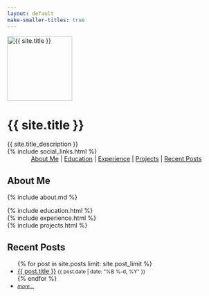 ```yaml
---
layout: default
make-smaller-titles: true
---
```


<div class="container-fluid index">
    <div class="row">
        <div class="col-md-12 main content-panel">
            <div class="gravatar">
                <img src="{{ site.title_image }}" class="img-circle about-image" height="150" width="150" alt="{{ site.title }}" />
            </div>
            <h1 class="header author-header" itemprop="headline">{{ site.title }}</h1>
            <div class="author-text">
                {{ site.title_description }}
            </div>
            {% include social_links.html %}
            <br/>
            <center>
            <a href="#about">About Me</a> |
            <a href="#education">Education</a> |
            <a href="#experience">Experience</a> |
            <a href="#projects">Projects</a> |
            <a href="#recent_posts">Recent Posts</a>
            </center>
          </div>
        <div class="col-md-12 main content-panel">
            <a id="about"></a>
            <div class="articles">
                <h2>About Me</h2>
            </div>
            <p markdown="1">
            {% include about.md %}
            </p>
        </div>
        <div class="col-md-12 main content-panel">
            <a id="education"></a>
            {% include education.html %}
        </div>
        <div class="col-md-12 main content-panel">
            <a id="experience"></a>
            {% include experience.html %}
        </div>
        <div class="col-md-12 main content-panel">
            <a id="projects"></a>
            {% include projects.html %}
        </div>
        <div class="col-md-12 main content-panel">
            <a id="recent_posts"></a>
            <div class="articles">
            <h2>Recent Posts</h2>
            <ul>
                {% for post in site.posts limit: site.post_limit %}
                    <li>
                        <a href="{{ post.url | prepend: site.baseurl }}">{{ post.title }}</a>
                        <small class="hidden-xs">{{ post.date | date: "%B %-d, %Y" }}</small>
                    </li>
                {% endfor %}
                  <li>
                      <small><i><a href="{{ site.baseurl }}/posts-by-categories/">more...</a></i></small>
                  </li>
              </ul>
            </div>
        </div>
    </div>
</div>
